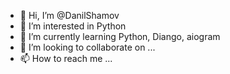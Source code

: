 - 👋 Hi, I’m @DanilShamov
- 👀 I’m interested in Python 
- 🌱 I’m currently learning Python, Diango, aiogram
- 💞️ I’m looking to collaborate on ...
- 📫 How to reach me ...

<!---
DanilShamov/DanilShamov is a ✨ special ✨ repository because its `README.md` (this file) appears on your GitHub profile.
You can click the Preview link to take a look at your changes.
--->
